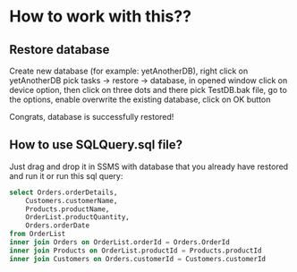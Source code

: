 # How to work with this??

## Restore database
Create new database (for example: yetAnotherDB),
right click on yetAnotherDB pick tasks -> restore -> database,
in opened window click on device option,
then click on three dots and there pick TestDB.bak file,
go to the options, enable overwrite the existing database,
click on OK button

Congrats, database is successfully restored!

## How to use SQLQuery.sql file?
Just drag and drop it in SSMS with database that you already have restored and run it
or run this sql query:
```sql
select Orders.orderDetails,
	Customers.customerName,
	Products.productName,
	OrderList.productQuantity,
	Orders.orderDate
from OrderList 
inner join Orders on OrderList.orderId = Orders.OrderId
inner join Products on OrderList.productId = Products.productId
inner join Customers on Orders.customerId = Customers.customerId
```